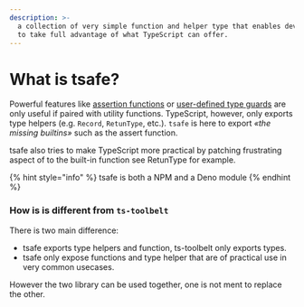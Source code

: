 ```yaml
---
description: >-
  a collection of very simple function and helper type that enables developers
  to take full advantage of what TypeScript can offer.
---
```


# What is tsafe?

Powerful features like [assertion functions](https://www.typescriptlang.org/docs/handbook/release-notes/typescript-3-7.html#assertion-functions) or [user-defined type guards](https://www.typescriptlang.org/docs/handbook/advanced-types.html#user-defined-type-guards) are only useful if paired with utility functions. TypeScript, however, only exports type helpers \(e.g. `Record`, `RetunType`, etc.\). `tsafe` is here to export _«the missing builtins»_ such as the assert function.

tsafe also tries to make TypeScript more practical by patching frustrating aspect of to the built-in function see RetunType for example.  


{% hint style="info" %}
tsafe is both a NPM and a Deno module
{% endhint %}

### How is is different from `ts-toolbelt`

There is two main difference:

* tsafe exports type helpers and function, ts-toolbelt only exports types.
* tsafe only expose functions and type helper that are of practical use in very common usecases. 

However the two library can be used together, one is not ment to replace the other. 

